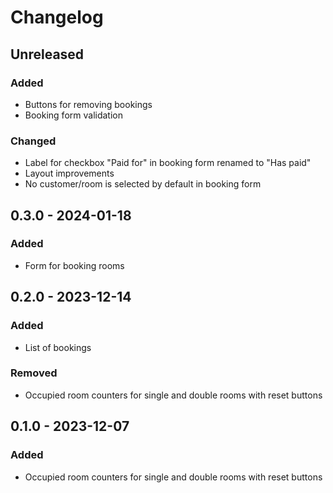 # Changelog

## Unreleased

### Added

- Buttons for removing bookings
- Booking form validation

### Changed

- Label for checkbox "Paid for" in booking form renamed to "Has paid"
- Layout improvements
- No customer/room is selected by default in booking form

## 0.3.0 - 2024-01-18

### Added

- Form for booking rooms

## 0.2.0 - 2023-12-14

### Added

- List of bookings

### Removed

- Occupied room counters for single and double rooms with reset buttons

## 0.1.0 - 2023-12-07

### Added

- Occupied room counters for single and double rooms with reset buttons
